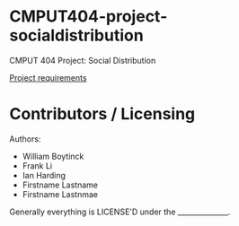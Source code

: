CMPUT404-project-socialdistribution
===================================

CMPUT 404 Project: Social Distribution

[Project requirements](https://github.com/uofa-cmput404/project-socialdistribution/blob/master/project.org) 

Contributors / Licensing
========================

Authors:
    
* William Boytinck
* Frank Li
* Ian Harding
* Firstname Lastname
* Firstname Lastnmae

Generally everything is LICENSE'D under the ______________.
